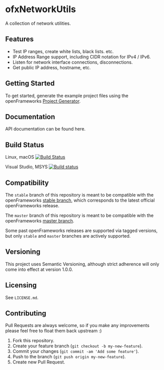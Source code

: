 ofxNetworkUtils
===============

A collection of network utilities.

## Features

- Test IP ranges, create white lists, black lists. etc.
- IP Address Range support, including CIDR notation for IPv4 / IPv6.
- Listen for network interface connections, disconnections.
- Get public IP address, hostname, etc.

## Getting Started

To get started, generate the example project files using the openFrameworks [Project Generator](http://openframeworks.cc/learning/01_basics/how_to_add_addon_to_project/).

## Documentation

API documentation can be found here.

## Build Status

Linux, macOS [![Build Status](https://travis-ci.org/bakercp/ofxNetworkUtils.svg?branch=master)](https://travis-ci.org/bakercp/ofxNetworkUtils)

Visual Studio, MSYS [![Build status](https://ci.appveyor.com/api/projects/status/6fj1rim0kyhhkvn4/branch/master?svg=true)](https://ci.appveyor.com/project/bakercp/ofxnetworkutils/branch/master)

## Compatibility

The `stable` branch of this repository is meant to be compatible with the openFrameworks [stable branch](https://github.com/openframeworks/openFrameworks/tree/stable), which corresponds to the latest official openFrameworks release.

The `master` branch of this repository is meant to be compatible with the openFrameworks [master branch](https://github.com/openframeworks/openFrameworks/tree/master).

Some past openFrameworks releases are supported via tagged versions, but only `stable` and `master` branches are actively supported.

## Versioning

This project uses Semantic Versioning, although strict adherence will only come into effect at version 1.0.0.

## Licensing

See `LICENSE.md`.

## Contributing

Pull Requests are always welcome, so if you make any improvements please feel free to float them back upstream :)

1. Fork this repository.
2. Create your feature branch (`git checkout -b my-new-feature`).
3. Commit your changes (`git commit -am 'Add some feature'`).
4. Push to the branch (`git push origin my-new-feature`).
5. Create new Pull Request.
